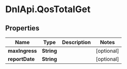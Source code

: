 # DnlApi.QosTotalGet

## Properties
Name | Type | Description | Notes
------------ | ------------- | ------------- | -------------
**maxIngress** | **String** |  | [optional] 
**reportDate** | **String** |  | [optional] 


